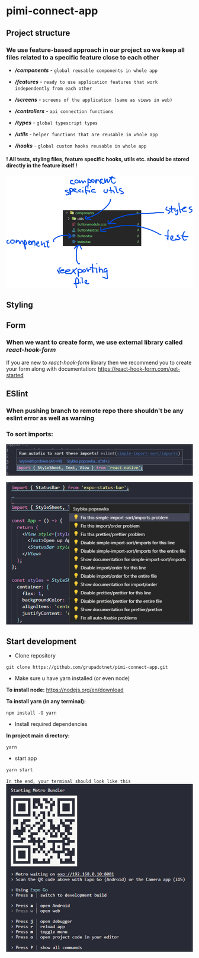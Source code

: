 # pimi-connect-app

## Project structure

### We use feature-based approach in our project so we keep all files related to a specific feature close to each other

- **_/components_** - `global reusable components in whole app`

- **_/features_** - `ready to use application features that work independently from each other`

- **_/screens_** - `screens of the application (same as views in web)`

- **_/controllers_** - `api connection functions`

- **_/types_** - `global typescript types`

- **_/utils_** - `helper functions that are reusable in whole app`

- **_/hooks_** - `global custom hooks reusable in whole app`

#### **! All tests, styling files, feature specific hooks, utils etc. should be stored directly in the feature itself !**

![structure example](./readme/structure_example.png)

## Styling

<!-- TODO -->

## Form

### When we want to create form, we use external library called _react-hook-form_

If you are new to _react-hook-form_ library then we recommend you to create your form along with documentation: https://react-hook-form.com/get-started

## ESlint

### When pushing branch to remote repo there shouldn't be any eslint error as well as warning

### To sort imports:

![1 step](./readme/sort_import_1.png)

![2 step](./readme/sort_import_2.png)

## Start development

- Clone repository

```
git clone https://github.com/grupadotnet/pimi-connect-app.git
```

- Make sure u have yarn installed (or even node)

**To install node:**
https://nodejs.org/en/download

**To install yarn (in any terminal):**

```
npm install -G yarn
```

- Install required dependencies

**In project main directory:**

```
yarn
```

- start app

```
yarn start
```

`In the end, your terminal should look like this`
![started app](./readme/started_app_in_terminal.png)
